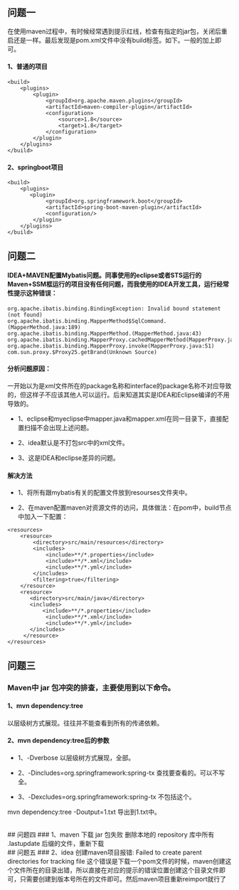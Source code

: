 ## 问题一
在使用maven过程中，有时候经常遇到提示红线，检查有指定的jar包，关闭后重启还是一样。最后发现是pom.xml文件中没有build标签。如下。一般的加上即可。

#### 1、普通的项目
```
<build>
	<plugins>
		<plugin>
			<groupId>org.apache.maven.plugins</groupId>
			<artifactId>maven-compiler-plugin</artifactId>
			<configuration>
				<source>1.8</source>
				<target>1.8</target>
			</configuration>
		</plugin>
	</plugins>
</build>
```

#### 2、springboot项目
```
<build>
	<plugins>
	   <plugin>
			<groupId>org.springframework.boot</groupId>
			<artifactId>spring-boot-maven-plugin</artifactId>
			<configuration/>
		</plugin>
	</plugins>
</build>
```

## 问题二
#### IDEA+MAVEN配置Mybatis问题。同事使用的eclipse或者STS运行的Maven+SSM框运行的项目没有任何问题，而我使用的IDEA开发工具，运行经常性提示这种错误：
```
org.apache.ibatis.binding.BindingException: Invalid bound statement (not found)
org.apache.ibatis.binding.MapperMethod$SqlCommand.(MapperMethod.java:189)
org.apache.ibatis.binding.MapperMethod.(MapperMethod.java:43)
org.apache.ibatis.binding.MapperProxy.cachedMapperMethod(MapperProxy.java:58)
org.apache.ibatis.binding.MapperProxy.invoke(MapperProxy.java:51)
com.sun.proxy.$Proxy25.getBrand(Unknown Source)
```

#### 分析问题原因：
一开始以为是xml文件所在的package名称和interface的package名称不对应导致的，但这样子不应该其他人可以运行。后来知道其实是IDEA和Eclipse编译的不用导致的。

- 1、eclipse和myeclipse中mapper.java和mapper.xml在同一目录下，直接配置扫描不会出现上述问题。

- 2、idea默认是不打包src中的xml文件。

- 3、这是IDEA和eclipse差异的问题。

#### 解决方法
- 1、将所有跟mybatis有关的配置文件放到resourses文件夹中。

- 2、在maven配置maven对资源文件的访问，具体做法：在pom中，build节点中加入一下配置：

```
<resources>
	<resource>
		<directory>src/main/resources</directory>
		<includes>
			<include>**/*.properties</include>
			<include>**/*.xml</include>
			<include>**/*.yml</include>
		</includes>
		<filtering>true</filtering>
	</resource>
	<resource>
	   <directory>src/main/java</directory>
	   <includes>
		   <include>**/*.properties</include>
			<include>**/*.xml</include>
			<include>**/*.yml</include>
	   </includes>
	 </resource>
</resources>
```

## 问题三
### Maven中 jar 包冲突的排查，主要使用到以下命令。

#### 1、mvn dependency:tree
以层级树方式展现。往往并不能查看到所有的传递依赖。

#### 2、mvn dependency:tree后的参数
- 1、-Dverbose 以层级树方式展现，全部。

- 2、-Dincludes=org.springframework:spring-tx  查找要查看的。可以不写全。

- 3、-Dexcludes=org.springframework:spring-tx 不包括这个。

mvn dependency:tree -Doutput=1.txt   导出到1.txt中。


<br/>
## 问题四
### 1、maven 下载 jar 包失败
删除本地的 repository 库中所有 .lastupdate 后缀的文件，重新下载

<br/>
## 问题五
### 2、idea 创建maven项目报错: Failed to create parent directories for tracking file
这个错误是下载一个pom文件的时候，maven创建这个文件所在的目录出错，所以直接在对应的提示的错误位置创建这个目录文件即可，只需要创建到版本号所在的文件即可。然后maven项目重新reimport就行了